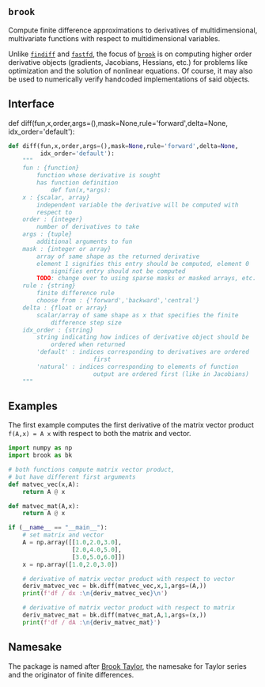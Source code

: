 
## `brook`

Compute finite difference approximations to derivatives of multidimensional, multivariate functions with respect to multidimensional variables.

Unlike [`findiff`](https://github.com/maroba/findiff) and [`fastfd`](https://github.com/stefanmeili/FastFD), the focus of [`brook`](https://github.com/ghbrown/brook) is on computing higher order derivative objects (gradients, Jacobians, Hessians, etc.) for problems like optimization and the solution of nonlinear equations.
Of course, it may also be used to numerically verify handcoded implementations of said objects.

## Interface
def diff(fun,x,order,args=(),mask=None,rule='forward',delta=None,
         idx_order='default'):
```python
def diff(fun,x,order,args=(),mask=None,rule='forward',delta=None,
         idx_order='default'):
    """
    fun : {function}
        function whose derivative is sought
        has function definition
            def fun(x,*args):
    x : {scalar, array}
        independent variable the derivative will be computed with
        respect to
    order : {integer}
        number of derivatives to take
    args : {tuple}
        additional arguments to fun
    mask : {integer or array}
        array of same shape as the returned derivative
        element 1 signifies this entry should be computed, element 0
            signifies entry should not be computed
        TODO: change over to using sparse masks or masked arrays, etc.
    rule : {string}
        finite difference rule
        choose from : {'forward','backward','central'}
    delta : {float or array}
        scalar/array of same shape as x that specifies the finite
            difference step size
    idx_order : {string}
        string indicating how indices of derivative object should be
            ordered when returned
        'default' : indices corresponding to derivatives are ordered
                        first
        'natural' : indices corresponding to elements of function
                        output are ordered first (like in Jacobians)
    """
```


## Examples

The first example computes the first derivative of the matrix vector product `f(A,x) = A x` with respect to both the matrix and vector.

```python
import numpy as np
import brook as bk

# both functions compute matrix vector product,
# but have different first arguments
def matvec_vec(x,A):
    return A @ x

def matvec_mat(A,x):
    return A @ x

if (__name__ == "__main__"):
    # set matrix and vector
    A = np.array([[1.0,2.0,3.0],
                  [2.0,4.0,5.0],
                  [3.0,5.0,6.0]])
    x = np.array([1.0,2.0,3.0])

    # derivative of matrix vector product with respect to vector
    deriv_matvec_vec = bk.diff(matvec_vec,x,1,args=(A,))
    print(f'df / dx :\n{deriv_matvec_vec}\n')

    # derivative of matrix vector product with respect to matrix
    deriv_matvec_mat = bk.diff(matvec_mat,A,1,args=(x,))
    print(f'df / dA :\n{deriv_matvec_mat}')
```


## Namesake

The package is named after [Brook Taylor](https://en.wikipedia.org/wiki/Brook_Taylor), the namesake for Taylor series and the originator of finite differences.

